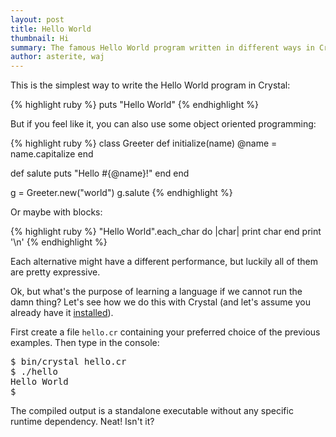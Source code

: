 ```yaml
---
layout: post
title: Hello World
thumbnail: Hi
summary: The famous Hello World program written in different ways in Crystal
author: asterite, waj
---
```


This is the simplest way to write the Hello World program in Crystal:

{% highlight ruby %}
puts "Hello World"
{% endhighlight %}

But if you feel like it, you can also use some object oriented programming:

{% highlight ruby %}
class Greeter
  def initialize(name)
    @name = name.capitalize
  end

  def salute
    puts "Hello #{@name}!"
  end
end

g = Greeter.new("world")
g.salute
{% endhighlight %}

Or maybe with blocks:

{% highlight ruby %}
"Hello World".each_char do |char|
  print char
end
print '\n'
{% endhighlight %}

Each alternative might have a different performance, but luckily all of them are pretty expressive.

Ok, but what's the purpose of learning a language if we cannot run the damn thing? Let's see how we do this with Crystal
(and let's assume you already have it [installed](https://github.com/manastech/crystal/wiki/Introduction#installation)).

First create a file `hello.cr` containing your preferred choice of the previous examples.
Then type in the console:

<pre class="code">
$ bin/crystal hello.cr
$ ./hello
Hello World
$
</pre>

The compiled output is a standalone executable without any specific runtime dependency. Neat! Isn't it?
